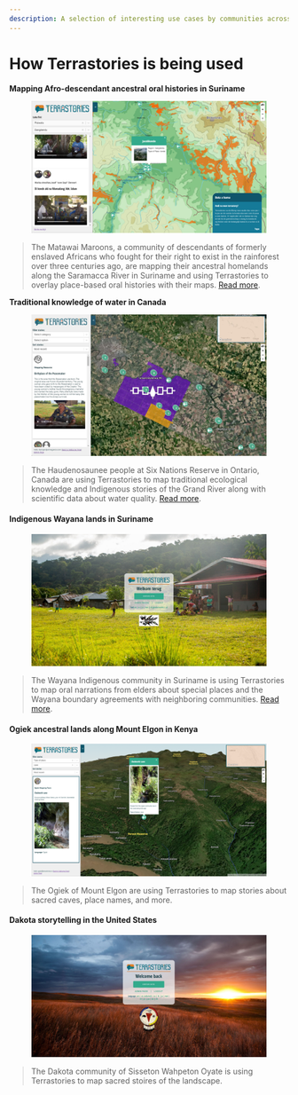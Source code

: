 ```yaml
---
description: A selection of interesting use cases by communities across the globe.
---
```


# How Terrastories is being used



**Mapping Afro-descendant ancestral oral histories in Suriname**

<figure><img src="../../.gitbook/assets/Terrastories-Oct2019.PNG" alt=""><figcaption></figcaption></figure>

> The Matawai Maroons, a community of descendants of formerly enslaved Africans who fought for their right to exist in the rainforest over three centuries ago, are mapping their ancestral homelands along the Saramacca River in Suriname and using Terrastories to overlay place-based oral histories with their maps. [Read more](https://www.amazonteam.org/maps/lands-of-freedom/).

**Traditional knowledge of water in Canada**

<figure><img src="../../.gitbook/assets/Terrastories Ohneganos Nov 22 (2).jpg" alt=""><figcaption></figcaption></figure>

> The Haudenosaunee people at Six Nations Reserve in Ontario, Canada are using Terrastories to map traditional ecological knowledge and Indigenous stories of the Grand River along with scientific data about water quality. [Read more](https://terrastories.io/from-the-amazon-to-the-great-lakes-sharing-knowledge-and-mapping-oral-histories-with-first-nations-communities-in-canada/).

#### Indigenous Wayana lands in Suriname

<figure><img src="../../.gitbook/assets/Wayana Terrastories 2.jpg" alt=""><figcaption></figcaption></figure>

> The Wayana Indigenous community in Suriname is using Terrastories to map oral narrations from elders about special places and the Wayana boundary agreements with neighboring communities. [Read more](https://terrastories.app/wayana-community-in-suriname-uses-terrastories-as-part-of-their-mapping-project/).&#x20;

#### Ogiek ancestral lands along Mount Elgon in Kenya

<figure><img src="../../.gitbook/assets/Ogiek Terrastories 2.png" alt=""><figcaption></figcaption></figure>

> The Ogiek of Mount Elgon are using Terrastories to map stories about sacred caves, place names, and more.

#### Dakota storytelling in the United States

<figure><img src="../../.gitbook/assets/Screenshot 2022-11-22 164943.jpg" alt=""><figcaption></figcaption></figure>

> The Dakota community of Sisseton Wahpeton Oyate is using Terrastories to map sacred stoires of the landscape.
